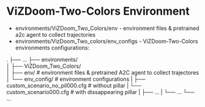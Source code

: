 # ViZDoom-Two-Colors Environment

* environments/ViZDoom_Two_Colors/env - environment files & pretrained a2c agent to collect trajectories
* environments/VizDoom_Two_colors/env_configs - ViZDoom-Two-Colors environments configurations:

.
├── ...
├── environments/                    
│   ├── ViZDoom_Two_Colors/          
│       ├── env/                                    # environment files & pretrained A2C agent to collect trajectores
│       └── env_config/                             # environment configurations
|           ├── custom_scenario_no_pil000.cfg       # without pillar
|           └── custom_scenario000.cfg              # with dissappearing pillar
|   ├── ...
|   └── ...
└── ...
